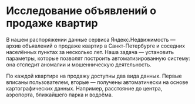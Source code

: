 # Исследование объявлений о продаже квартир

В нашем распоряжении данные сервиса Яндекс.Недвижимость — архив объявлений о продаже квартир в Санкт-Петербурге и соседних населённых пунктах за несколько лет. Наша задача — установить параметры, которые позволят построить автоматизированную систему: она отследит аномалии и мошенническую деятельность. 

По каждой квартире на продажу доступны два вида данных. Первые вписаны пользователем, вторые — получены автоматически на основе картографических данных. Например, расстояние до центра, аэропорта, ближайшего парка и водоёма. 